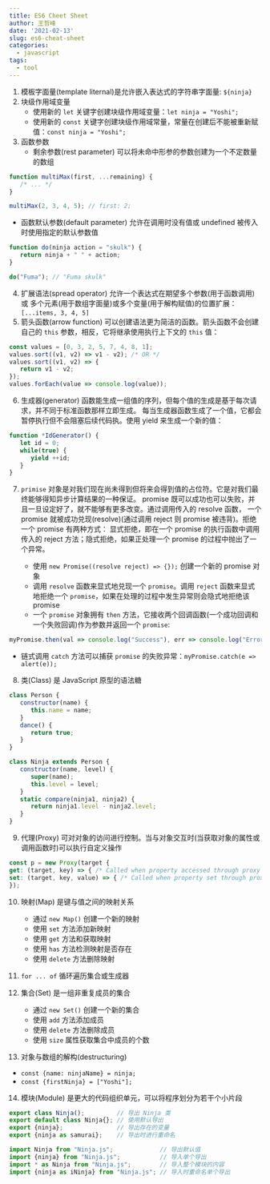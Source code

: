 ```yaml
---
title: ES6 Cheet Sheet
author: 王哲峰
date: '2021-02-13'
slug: es6-cheat-sheet
categories:
  - javascript
tags:
  - tool
---
```


1. 模板字面量(template liternal)是允许嵌入表达式的字符串字面量: `${ninja}`
2. 块级作用域变量
   - 使用新的 `let` 关键字创建块级作用域变量：`let ninja = "Yoshi";`
   - 使用新的 `const` 关键字创建块级作用域常量，常量在创建后不能被重新赋值：`const ninja = "Yoshi";`
3. 函数参数
   - 剩余参数(rest parameter) 可以将未命中形参的参数创建为一个不定数量的数组

```js
function multiMax(first, ...remaining) {
   /* ... */
}

multiMax(2, 3, 4, 5); // first: 2;
```

   - 函数默认参数(default parameter) 允许在调用时没有值或 undefined 被传入时使用指定的默认参数值

```js
function do(ninja action = "skulk") {
   return ninja + " " + action;
}

do("Fuma"); // "Fuma skulk"
```

4. 扩展语法(spread operator) 允许一个表达式在期望多个参数(用于函数调用)或
   多个元素(用于数组字面量)或多个变量(用于解构赋值)的位置扩展：`[...items, 3, 4, 5]`
5. 箭头函数(arrow function) 可以创建语法更为简洁的函数。箭头函数不会创建自己的 `this` 参数，相反，它将继承使用执行上下文的 `this` 值：

```js
const values = [0, 3, 2, 5, 7, 4, 8, 1];
values.sort((v1, v2) => v1 - v2); /* OR */ 
values.sort((v1, v2) => {
   return v1 - v2;
});
values.forEach(value => console.log(value));
```

6. 生成器(generator) 函数能生成一组值的序列，但每个值的生成是基于每次请求，并不同于标准函数那样立即生成。
每当生成器函数生成了一个值，它都会暂停执行但不会阻塞后续代码执。使用 yield 来生成一个新的值：

```js
function *IdGenerator() {
   let id = 0;
   while(true) {
      yield ++id;
   }
}
```

7. `primise` 对象是对我们现在尚未得到但将来会得到值的占位符。它是对我们最终能够得知异步计算结果的一种保证。
promise 既可以成功也可以失败，并且一旦设定好了，就不能够有更多改变。通过调用传入的 resolve 函数，
一个 promise 就被成功兑现(resolve)(通过调用 reject 则 promise 被违背)。拒绝一个 promise 有两种方式：
显式拒绝，即在一个 promise 的执行函数中调用传入的 reject 方法；隐式拒绝，如果正处理一个 promise 的过程中抛出了一个异常。

   - 使用 `new Promise((resolve reject) => {});` 创建一个新的 promise 对象
   - 调用 `resolve` 函数来显式地兑现一个 `promise`。调用 `reject` 函数来显式地拒绝一个 `promise`，如果在处理的过程中发生异常则会隐式地拒绝该 promise
   - 一个 `promise` 对象拥有 `then` 方法，它接收两个回调函数(一个成功回调和一个失败回调)作为参数并返回一个 `promise`:

```js
myPromise.then(val => console.log("Success"), err => console.log("Error"));
```

   - 链式调用 `catch` 方法可以捕获 `promise` 的失败异常：`myPromise.catch(e => alert(e));`

8. 类(Class) 是 JavaScript 原型的语法糖

```js
class Person {
   constructor(name) {
      this.name = name;
   }
   dance() {
      return true;
   }
}

class Ninja extends Person {
   constructor(name, level) {
      super(name);
      this.level = level;
   }
   static compare(ninja1, ninja2) {
      return ninja1.level - ninja2.level;
   }
}
```

9. 代理(Proxy) 可对对象的访问进行控制。当与对象交互时(当获取对象的属性或调用函数时)可以执行自定义操作

```js
const p = new Proxy(target {
get: (target, key) => { /* Called when property accessed through proxy */ },
set: (target, key, value) => { /* Called when property set through proxy */ }
});
```

10.   映射(Map) 是键与值之间的映射关系

      - 通过 `new Map()` 创建一个新的映射
      - 使用 `set` 方法添加新映射
      - 使用 `get` 方法和获取映射
      - 使用 `has` 方法检测映射是否存在
      - 使用 `delete` 方法删除映射
11. `for ... of` 循环遍历集合或生成器
12. 集合(Set) 是一组非重复成员的集合
    - 通过 `new Set()` 创建一个新的集合
    - 使用 `add` 方法添加成员
    - 使用 `delete` 方法删除成员
    - 使用 `size` 属性获取集合中成员的个数
13. 对象与数组的解构(destructuring)
   - `const {name: ninjaName} = ninja;`
   - `const {firstNinja} = ["Yoshi"];`
14. 模块(Module) 是更大的代码组织单元，可以将程序划分为若干个小片段

```js
export class Ninja();         // 导出 Ninja 类
export default class Ninja{}; // 使用默认导出
export {ninja};               // 导出存在的变量
export {ninja as samurai};    // 导出时进行重命名

import Ninja from "Ninja.js";             // 导出默认值
import {ninja} from "Ninja.js";           // 导入单个导出
import * as Ninja from "Ninja.js";        // 导入整个模块的内容
import {ninja as iNinja} from "Ninja.js"; // 导入时重命名单个导出
```
